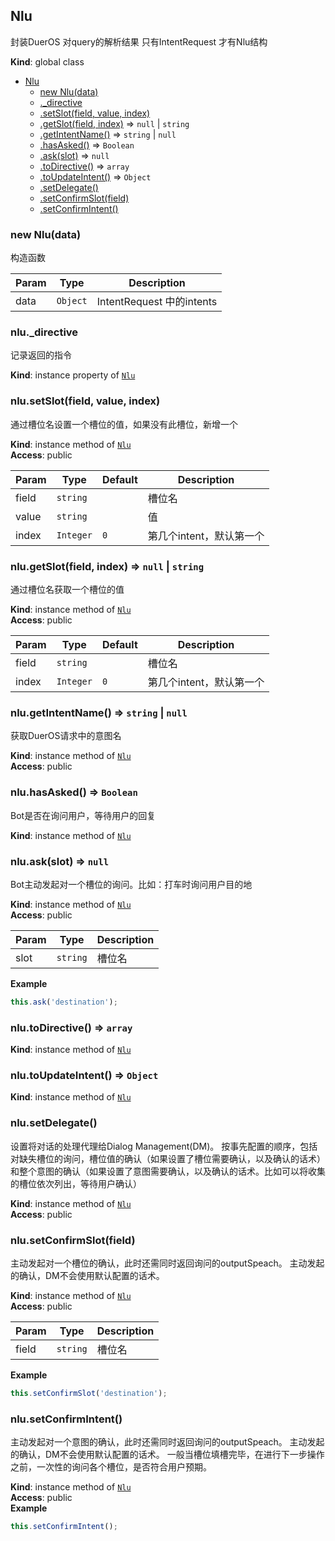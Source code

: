 <a name="Nlu"></a>

## Nlu
封装DuerOS 对query的解析结果
只有IntentRequest 才有Nlu结构

**Kind**: global class  

* [Nlu](#Nlu)
    * [new Nlu(data)](#new_Nlu_new)
    * [._directive](#Nlu+_directive)
    * [.setSlot(field, value, index)](#Nlu+setSlot)
    * [.getSlot(field, index)](#Nlu+getSlot) ⇒ <code>null</code> \| <code>string</code>
    * [.getIntentName()](#Nlu+getIntentName) ⇒ <code>string</code> \| <code>null</code>
    * [.hasAsked()](#Nlu+hasAsked) ⇒ <code>Boolean</code>
    * [.ask(slot)](#Nlu+ask) ⇒ <code>null</code>
    * [.toDirective()](#Nlu+toDirective) ⇒ <code>array</code>
    * [.toUpdateIntent()](#Nlu+toUpdateIntent) ⇒ <code>Object</code>
    * [.setDelegate()](#Nlu+setDelegate)
    * [.setConfirmSlot(field)](#Nlu+setConfirmSlot)
    * [.setConfirmIntent()](#Nlu+setConfirmIntent)

<a name="new_Nlu_new"></a>

### new Nlu(data)
构造函数


| Param | Type | Description |
| --- | --- | --- |
| data | <code>Object</code> | IntentRequest 中的intents |

<a name="Nlu+_directive"></a>

### nlu._directive
记录返回的指令

**Kind**: instance property of [<code>Nlu</code>](#Nlu)  
<a name="Nlu+setSlot"></a>

### nlu.setSlot(field, value, index)
通过槽位名设置一个槽位的值，如果没有此槽位，新增一个

**Kind**: instance method of [<code>Nlu</code>](#Nlu)  
**Access**: public  

| Param | Type | Default | Description |
| --- | --- | --- | --- |
| field | <code>string</code> |  | 槽位名 |
| value | <code>string</code> |  | 值 |
| index | <code>Integer</code> | <code>0</code> | 第几个intent，默认第一个 |

<a name="Nlu+getSlot"></a>

### nlu.getSlot(field, index) ⇒ <code>null</code> \| <code>string</code>
通过槽位名获取一个槽位的值

**Kind**: instance method of [<code>Nlu</code>](#Nlu)  
**Access**: public  

| Param | Type | Default | Description |
| --- | --- | --- | --- |
| field | <code>string</code> |  | 槽位名 |
| index | <code>Integer</code> | <code>0</code> | 第几个intent，默认第一个 |

<a name="Nlu+getIntentName"></a>

### nlu.getIntentName() ⇒ <code>string</code> \| <code>null</code>
获取DuerOS请求中的意图名

**Kind**: instance method of [<code>Nlu</code>](#Nlu)  
**Access**: public  
<a name="Nlu+hasAsked"></a>

### nlu.hasAsked() ⇒ <code>Boolean</code>
Bot是否在询问用户，等待用户的回复

**Kind**: instance method of [<code>Nlu</code>](#Nlu)  
<a name="Nlu+ask"></a>

### nlu.ask(slot) ⇒ <code>null</code>
Bot主动发起对一个槽位的询问。比如：打车时询问用户目的地

**Kind**: instance method of [<code>Nlu</code>](#Nlu)  
**Access**: public  

| Param | Type | Description |
| --- | --- | --- |
| slot | <code>string</code> | 槽位名 |

**Example**  
```javascript
this.ask('destination');
```
<a name="Nlu+toDirective"></a>

### nlu.toDirective() ⇒ <code>array</code>
**Kind**: instance method of [<code>Nlu</code>](#Nlu)  
<a name="Nlu+toUpdateIntent"></a>

### nlu.toUpdateIntent() ⇒ <code>Object</code>
**Kind**: instance method of [<code>Nlu</code>](#Nlu)  
<a name="Nlu+setDelegate"></a>

### nlu.setDelegate()
设置将对话的处理代理给Dialog Management(DM)。
    按事先配置的顺序，包括对缺失槽位的询问，槽位值的确认（如果设置了槽位需要确认，以及确认的话术）
    和整个意图的确认（如果设置了意图需要确认，以及确认的话术。比如可以将收集的槽位依次列出，等待用户确认）

**Kind**: instance method of [<code>Nlu</code>](#Nlu)  
**Access**: public  
<a name="Nlu+setConfirmSlot"></a>

### nlu.setConfirmSlot(field)
主动发起对一个槽位的确认，此时还需同时返回询问的outputSpeach。
主动发起的确认，DM不会使用默认配置的话术。

**Kind**: instance method of [<code>Nlu</code>](#Nlu)  
**Access**: public  

| Param | Type | Description |
| --- | --- | --- |
| field | <code>string</code> | 槽位名 |

**Example**  
```javascript
this.setConfirmSlot('destination');
```
<a name="Nlu+setConfirmIntent"></a>

### nlu.setConfirmIntent()
主动发起对一个意图的确认，此时还需同时返回询问的outputSpeach。
主动发起的确认，DM不会使用默认配置的话术。
一般当槽位填槽完毕，在进行下一步操作之前，一次性的询问各个槽位，是否符合用户预期。

**Kind**: instance method of [<code>Nlu</code>](#Nlu)  
**Access**: public  
**Example**  
```javascript
this.setConfirmIntent();
```
